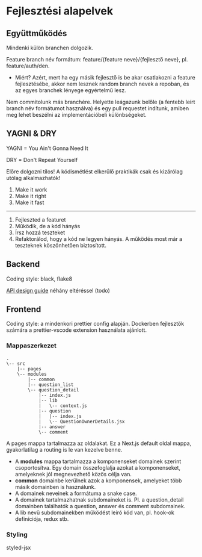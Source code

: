 # Fejlesztési alapelvek
## Együttműködés
Mindenki külön branchen dolgozik.

Feature branch név formátum: feature/{feature neve}/{fejlesztő neve}, pl. feature/auth/den.

 - Miért? Azért, mert ha egy másik fejlesztő is be akar csatlakozni a feature fejlesztésébe, akkor nem lesznek random branch nevek a repoban, és az egyes branchek lényege egyértelmű lesz.

Nem commitolunk más branchére. Helyette leágazunk belőle (a fentebb leírt branch név formátumot használva) és egy pull requestet indítunk, amiben meg lehet beszélni az implementációbeli különbségeket.

## YAGNI & DRY
YAGNI = You Ain't Gonna Need It

DRY = Don't Repeat Yourself

Előre dolgozni tilos! A kódismétlést elkerülő praktikák csak és kizárólag utólag alkalmazhatók!

1. Make it work
2. Make it right
3. Make it fast

---

1. Fejleszted a featuret
2. Működik, de a kód hányás
3. Írsz hozzá teszteket
4. Refaktorálod, hogy a kód ne legyen hányás. A működés most már a teszteknek köszönhetően biztosított.


## Backend
Coding style: black, flake8

[API design guide](https://geemus.gitbooks.io/http-api-design/content/en/) néhány eltéréssel (todo)

## Frontend
Coding style: a mindenkori prettier config alapján. Dockerben fejlesztők számára a prettier-vscode extension használata ajánlott.

### Mappaszerkezet
```
.
\-- src
    |-- pages
    \-- modules
        |-- common
        |-- question_list
        \-- question_detail
            |-- index.js
            |-- lib
            |   \-- context.js
            |-- question
            |   |-- index.js
            |   \-- QuestionOwnerDetails.jsx
            |-- answer
            \-- comment
```
A pages mappa tartalmazza az oldalakat. Ez a Next.js default oldal mappa, gyakorlatilag a routing is le van kezelve benne.

 - A **modules** mappa tartalmazza a komponenseket domainek szerint csoportosítva. Egy domain összefoglalja azokat a komponenseket, amelyeknek jól megnevezhető közös célja van.
 - **common** domainbe kerülnek azok a komponensek, amelyeket több másik domainben is használunk.
 - A domainek neveinek a formátuma a snake case.
 - A domainek tartalmazhatnak subdomaineket is. Pl. a question_detail domainben találhatók a question, answer és comment subdomainek.
 - A lib nevű subdomainekben működést leíró kód van, pl. hook-ok definíciója, redux stb.

### Styling
styled-jsx